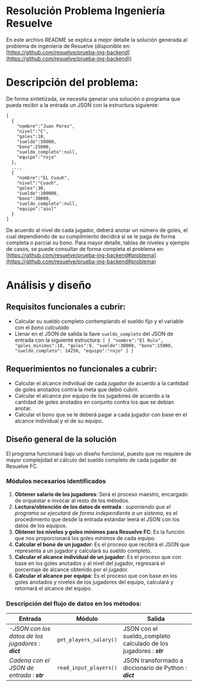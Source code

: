 # Resolución Problema Ingeniería Resuelve

En este archivo README se explica a mejor detalle la solución generada al problema de ingeniería de Resuelve (disponible en: [https://github.com/resuelve/prueba-ing-backend](https://github.com/resuelve/prueba-ing-backend))

# Descripción del problema:
De forma sintetizada, se necesita generar una solución o programa que pueda recibir a la entrada un JSON con la estructura siguiente:

    [
	  {
	    "nombre":"Juan Perez",
	    "nivel":"C",
        "goles":10,
        "sueldo":50000,
        "bono":25000,
        "sueldo_completo":null,
        "equipo":"rojo"
	  },
	  ...,
	  {
	    "nombre":"EL Cuauh",
	    "nivel":"Cuauh",
        "goles":30,
        "sueldo":100000,
        "bono":30000,
        "sueldo_completo":null,
        "equipo":"azul"
	  }
	]
    
De acuerdo al nivel de cada jugador, deberá anotar un número de goles, el cual dependiendo de su cumplimiento decidirá si se le paga de forma completa o parcial su bono.
Para mayor detalle, tablas de niveles y ejemplo de casos, se puede consultar de forma completa el problema en:
[https://github.com/resuelve/prueba-ing-backend#problema](https://github.com/resuelve/prueba-ing-backend#problema)


# Análisis y diseño

## Requisitos funcionales a cubrir:
- Calcular su sueldo completo contemplando el sueldo fijo y el variable con el *bono calculado*
- Llenar en el JSON de salida la llave ``sueldo_completo`` del JSON de entrada con la siguiente estructura:
	 `[
	    {
	      "nombre":"El Rulo",
	      "goles_minimos":10,
	      "goles":9,
	      "sueldo":30000,
	      "bono":15000,
	      "sueldo_completo": 14250,
	      "equipo":"rojo"
	    }
	]`

## Requerimientos no funcionales a cubrir:
- Calcular el alcance individual de cada jugador de acuerdo a la cantidad de goles anotados contra la meta que debió cubrir.
- Calcular el alcance por equipo de los jugadores de acuerdo a la cantidad de goles anotados en conjunto contra los que se debían anotar.
- Calcular el bono que se le deberá pagar a cada jugador con base en el alcance individual y el de su equipo.

## Diseño general de la solución

El programa funcionará bajo un diseño funcional, puesto que no requiere de mayor complejidad el cálculo del sueldo completo de cada jugador de Resuelve FC.

### Módulos necesarios identificados

 1. **Obtener salario de los jugadores**: Será el proceso maestro, encargado de orquestar e invocar al resto de los métodos.
 2. **Lectura/obtención de los datos de entrada** : *suponiendo que el programa se ejecutará de forma independiente a un sistema*, es el procedimiento que desde la entrada estándar leerá el JSON con los datos de los equipos.
 3. **Obtener los niveles y goles mínimos para Resuelve FC**: Es la función que nos proporcionará los goles mínimos de cada equipo.
 4. **Calcular el bono de un jugador**: Es el proceso que recibirá el JSON que representa a un jugador y calculará su sueldo completo.
 5. **Calcular el alcance individual de un jugador**: Es el proceso que con base en los goles anotados y al nivel del jugador, regresará el porcentaje de alcance obtenido por el jugador.
 6. **Calcular el alcance por equipo**: Es el proceso que con base en los goles anotados y niveles de los jugadores del equipo, calculará y retornará el alcance del equipo.


### Descripción del flujo de datos en los métodos:


|Entrada                 |Módulo                          |Salida|
|----------------|-------------------------------|-----------------------------|
|*-JSON con los datos de los jugadores* : ***dict*** | `get_players_salary()` | JSON con el sueldo_completo calculado de los jugadores : ***str*** |
|*Cadena con el JSON de entrada* : ***str*** | `read_input_players()` | JSON transformado a diccionario de Python : ***dict*** |